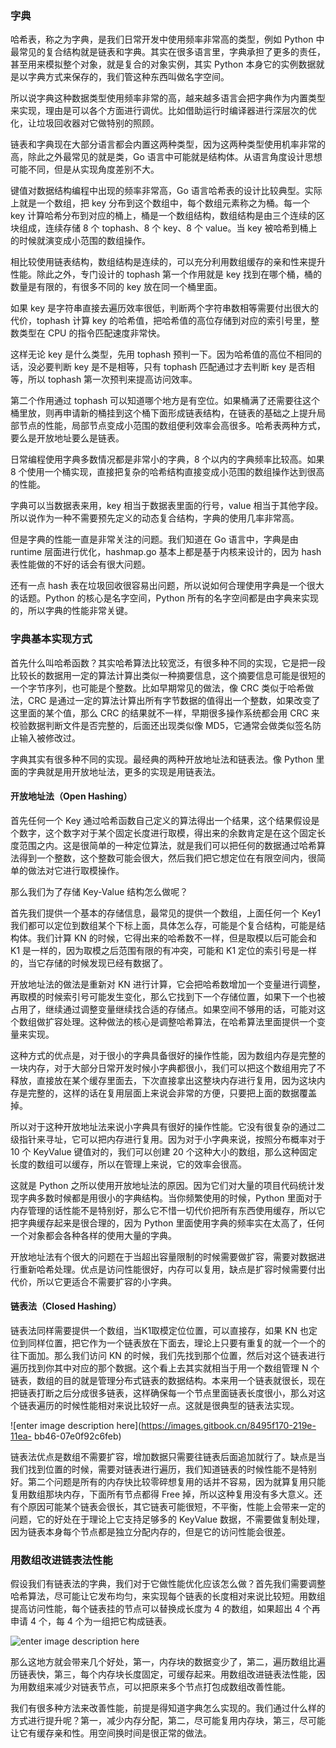 ### 字典

哈希表，称之为字典，是我们日常开发中使用频率非常高的类型，例如 Python
中最常见的复合结构就是链表和字典。其实在很多语言里，字典承担了更多的责任，甚至用来模拟整个对象，就是复合的对象实例，其实 Python
本身它的实例数据就是以字典方式来保存的，我们管这种东西叫做名字空间。

所以说字典这种数据类型使用频率非常的高，越来越多语言会把字典作为内置类型来实现，理由是可以各个方面进行调优。比如借助运行时编译器进行深层次的优化，让垃圾回收器对它做特别的照顾。

链表和字典现在大部分语言都会内置这两种类型，因为这两种类型使用机率非常的高，除此之外最常见的就是类，Go
语言中可能就是结构体。从语言角度设计思想可能不同，但是从实现角度差别不大。

键值对数据结构编程中出现的频率非常高，Go 语言哈希表的设计比较典型。实际上就是一个数组，把 key 分布到这个数组中，每个数组元素称之为桶。每一个 key
计算哈希分布到对应的桶上，桶是一个数组结构，数组结构是由三个连续的区块组成，连续存储 8 个 tophash、8 个 key、8 个 value。当 key
被哈希到桶上的时候就演变成小范围的数组操作。

相比较使用链表结构，数组结构是连续的，可以充分利用数组缓存的亲和性来提升性能。除此之外，专门设计的 tophash 第一个作用就是 key
找到在哪个桶，桶的数量是有限的，有很多不同的 key 放在同一个桶里面。

如果 key 是字符串直接去遍历效率很低，判断两个字符串数相等需要付出很大的代价，tophash 计算 key
的哈希值，把哈希值的高位存储到对应的索引号里，整数类型在 CPU 的指令匹配速度非常快。

这样无论 key 是什么类型，先用 tophash 预判一下。因为哈希值的高位不相同的话，没必要判断 key 是不是相等，只有 tophash
匹配通过才去判断 key 是否相等，所以 tophash 第一次预判来提高访问效率。

第二个作用通过 tophash
可以知道哪个地方是有空位。如果桶满了还需要往这个桶里放，则再申请新的桶挂到这个桶下面形成链表结构，在链表的基础之上提升局部节点的性能，局部节点变成小范围的数组便利效率会高很多。哈希表两种方式，要么是开放地址要么是链表。

日常编程使用字典多数情况都是非常小的字典，8 个以内的字典频率比较高。如果 8
个使用一个桶实现，直接把复杂的哈希结构直接变成小范围的数组操作达到很高的性能。

字典可以当数据表来用，key 相当于数据表里面的行号，value 相当于其他字段。所以说作为一种不需要预先定义的动态复合结构，字典的使用几率非常高。

但是字典的性能一直是非常关注的问题。我们知道在 Go 语言中，字典是由 runtime 层面进行优化，hashmap.go 基本上都是基于内核来设计的，因为
hash 表性能做的不好的话会有很大问题。

还有一点 hash 表在垃圾回收很容易出问题，所以说如何合理使用字典是一个很大的话题。Python 的核心是名字空间，Python
所有的名字空间都是由字典来实现的，所以字典的性能非常关键。

### 字典基本实现方式

首先什么叫哈希函数？其实哈希算法比较宽泛，有很多种不同的实现，它是把一段比较长的数据用一定的算法计算出类似一种摘要信息，这个摘要信息可能是很短的一个字节序列，也可能是个整数。比如早期常见的做法，像
CRC 类似于哈希做法，CRC 是通过一定的算法计算出所有字节数据的值得出一个整数，如果改变了这里面的某个值，那么 CRC
的结果就不一样，早期很多操作系统都会用 CRC 来校验数据判断文件是否完整的，后面还出现类似像 MD5，它通常会做类似签名防止输入被修改过。

字典其实有很多种不同的实现。最经典的两种开放地址法和链表法。像 Python 里面的字典就是用开放地址法，更多的实现是用链表法。

#### 开放地址法（Open Hashing）

首先任何一个 Key
通过哈希函数自己定义的算法得出一个结果，这个结果假设是个数字，这个数字对于某个固定长度进行取模，得出来的余数肯定是在这个固定长度范围之内。这是很简单的一种定位算法，就是我们可以把任何的数据通过哈希算法得到一个整数，这个整数可能会很大，然后我们把它想定位在有限空间内，很简单的做法对它进行取模操作。

那么我们为了存储 Key-Value 结构怎么做呢？

首先我们提供一个基本的存储信息，最常见的提供一个数组，上面任何一个 Key1
我们都可以定位到数组某个下标上面，具体怎么存，可能是个复合结构，可能是结构体。我们计算 KN 的时候，它得出来的哈希数不一样，但是取模以后可能会和 K1
是一样的，因为取模之后范围有限的有冲突，可能和 K1 定位的索引号是一样的，当它存储的时候发现已经有数据了。

开放地址法的做法是重新对 KN
进行计算，它会把哈希数增加一个变量进行调整，再取模的时候索引号可能发生变化，那么它找到下一个存储位置，如果下一个也被占用了，继续通过调整变量继续找合适的存储点。如果空间不够用的话，可能对这个数组做扩容处理。这种做法的核心是调整哈希算法，在哈希算法里面提供一个变量来实现。

这种方式的优点是，对于很小的字典具备很好的操作性能，因为数组内存是完整的一块内存，对于大部分日常开发时候小字典都很小，我们可以把这个数组用完了不释放，直接放在某个缓存里面去，下次直接拿出这整块内存进行复用，因为这块内存是完整的，这样的话在复用层面上来说会非常的方便，只要把上面的数据覆盖掉。

所以对于这种开放地址法来说小字典具有很好的操作性能。它没有很复杂的通过二级指针来寻址，它可以把内存进行复用。因为对于小字典来说，按照分布概率对于 10 个
KeyValue 键值对的，我们可以创建 20 个这种大小的数组，那么这种固定长度的数组可以缓存，所以在管理上来说，它的效率会很高。

这就是 Python 之所以使用开放地址法的原因。因为它们对大量的项目代码统计发现字典多数时候都是用很小的字典结构。当你频繁使用的时候，Python
里面对于内存管理的话性能不是特别好，那么它不惜一切代价把所有东西使用缓存，所以它把字典缓存起来是很合理的，因为 Python
里面使用字典的频率实在太高了，任何一个对象都会各种各样的使用大量的字典。

开放地址法有个很大的问题在于当超出容量限制的时候需要做扩容，需要对数据进行重新哈希处理。优点是访问性能很好，内存可以复用，缺点是扩容时候需要付出代价，所以它更适合不需要扩容的小字典。

#### 链表法（Closed Hashing）

链表法同样需要提供一个数组，当K1取模定位位置，可以直接存，如果 KN
也定位到同样位置，把它作为一个链表放在下面去，理论上只要有重复的就一个一个的往下面加。那么我们访问 KN
的时候，我们先找到那个位置，然后对这个链表进行遍历找到你其中对应的那个数据。这个看上去其实就相当于用一个数组管理 N
个链表，数组的目的就是管理分布式链表的数据结构。本来用一个链表就很长，现在把链表打断之后分成很多链表，这样确保每一个节点里面链表长度很小，那么对这个链表遍历的时候性能相对来说比较好一点。这就是很典型的链表法实现。

![enter image description here](https://images.gitbook.cn/8495f170-219e-11ea-
bb46-07e0f92c6feb)

链表法优点是数组不需要扩容，增加数据只需要往链表后面追加就行了。缺点是当我们找到位置的时候，需要对链表进行遍历，我们知道链表的时候性能不是特别好。第二个问题是所有的内存快比较零碎想复用的话并不容易，因为就算复用只能复用数组那块内存，下面所有节点都得
Free 掉，所以这种复用没有多大意义。还有个原因可能某个链表会很长，其它链表可能很短，不平衡，性能上会带来一定的问题，它的好处在于理论上它支持足够多的
KeyValue 数据，不需要做复制处理，因为链表本身每个节点都是独立分配内存的，但是它的访问性能会很差。

### 用数组改进链表法性能

假设我们有链表法的字典，我们对于它做性能优化应该怎么做？首先我们需要调整哈希算法，尽可能让它发布均匀，来实现每个链表的长度相对来说比较短。用数组提高访问性能，每个链表挂的节点可以替换成长度为
4 的数组，如果超出 4 个再申请 4 个，每 4 个为一组把它构成链表。

![enter image description
here](https://images.gitbook.cn/1b1e1d20-219a-11ea-8811-95226eac252d)

那么这地方就会带来几个好处，第一，内存块的数据变少了，第二，遍历数组比遍历链表快，第三，每个内存块长度固定，可缓存起来。用数组改进链表法性能，因为用数组来减少对链表节点，可以把原来多个节点打包成数组改善性能。

我们有很多种方法来改善性能，前提是得知道字典怎么实现的。我们通过什么样的方式进行提升呢？第一，减少内存分配，第二，尽可能复用内存块，第三，尽可能让它有缓存亲和性。用空间换时间是很正常的做法。

